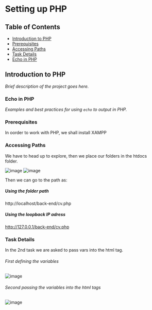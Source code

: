 # Setting up PHP 

## Table of Contents
- [Introduction to PHP](#introduction-to-PHP)
- [Prerequisites](#prerequisites)
- [Accessing Paths](#accessing-paths)
- [Task Details](#task-details)
- [Echo in PHP](#echo-in-php)


## Introduction to PHP
_Brief description of the project goes here._

### Echo in PHP
_Examples and best practices for using `echo` to output in PHP._

### Prerequisites
In oorder to work with PHP, we shall install XAMPP


### Accessing Paths
We have to head up to explore, then we place our folders in the htdocs folder.

![image](https://github.com/astral-fate/UN-Women-Back-End-Scholarship/assets/63984422/0ccdeb59-edc7-4a2a-aeb9-eb5ec570c515)
![image](https://github.com/astral-fate/UN-Women-Back-End-Scholarship/assets/63984422/b5d55595-767f-4908-a459-d089980efc60)


Then we can go to the path as: <br>

##### Using the folder path
http://localhost/back-end/cv.php

##### Using the loopback IP adress
http://127.0.0.1/back-end/cv.php

### Task Details
In the 2nd task we are asked to pass vars into the html tag.
###### First defining the variables
![image](https://github.com/astral-fate/UN-Women-Back-End-Scholarship/assets/63984422/2a6053dc-8abf-46b7-82fb-96f0a4cf6c50)
###### Second passing the variables into the html tags
![image](https://github.com/astral-fate/UN-Women-Back-End-Scholarship/assets/63984422/50518725-9613-4db4-bc64-e938654ce501)




